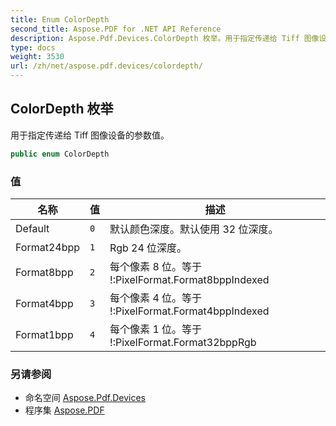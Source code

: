 ```yaml
---
title: Enum ColorDepth
second_title: Aspose.PDF for .NET API Reference
description: Aspose.Pdf.Devices.ColorDepth 枚举。用于指定传递给 Tiff 图像设备的参数值
type: docs
weight: 3530
url: /zh/net/aspose.pdf.devices/colordepth/
---
```

## ColorDepth 枚举

用于指定传递给 Tiff 图像设备的参数值。

```csharp
public enum ColorDepth
```

### 值

| 名称 | 值 | 描述 |
| --- | --- | --- |
| Default | `0` | 默认颜色深度。默认使用 32 位深度。 |
| Format24bpp | `1` | Rgb 24 位深度。 |
| Format8bpp | `2` | 每个像素 8 位。等于 !:PixelFormat.Format8bppIndexed |
| Format4bpp | `3` | 每个像素 4 位。等于 !:PixelFormat.Format4bppIndexed |
| Format1bpp | `4` | 每个像素 1 位。等于 !:PixelFormat.Format32bppRgb |

### 另请参阅

* 命名空间 [Aspose.Pdf.Devices](../../aspose.pdf.devices/)
* 程序集 [Aspose.PDF](../../)